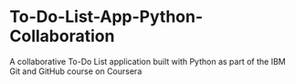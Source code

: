 # To-Do-List-App-Python-Collaboration
A collaborative To-Do List application built with Python as part of the IBM Git and GitHub course on Coursera
